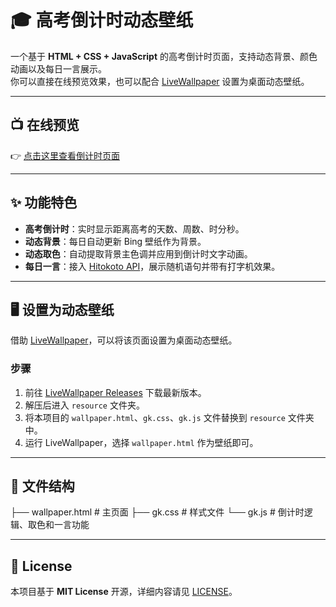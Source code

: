 # 🎓 高考倒计时动态壁纸

一个基于 **HTML + CSS + JavaScript** 的高考倒计时页面，支持动态背景、颜色动画以及每日一言展示。  
你可以直接在线预览效果，也可以配合 [LiveWallpaper](https://github.com/lihaoze123/LiveWallpaper) 设置为桌面动态壁纸。

---

## 📺 在线预览

👉 [点击这里查看倒计时页面](https://raw.githack.com/Danielliu2008/Gaokaocountdown/main/wallpaper.html)

---

## ✨ 功能特色

- **高考倒计时**：实时显示距离高考的天数、周数、时分秒。  
- **动态背景**：每日自动更新 Bing 壁纸作为背景。  
- **动态取色**：自动提取背景主色调并应用到倒计时文字动画。  
- **每日一言**：接入 [Hitokoto API](https://hitokoto.cn)，展示随机语句并带有打字机效果。  

---

## 🖥️ 设置为动态壁纸

借助 [LiveWallpaper](https://github.com/lihaoze123/LiveWallpaper)，可以将该页面设置为桌面动态壁纸。  

### 步骤

1. 前往 [LiveWallpaper Releases](https://github.com/lihaoze123/LiveWallpaper/releases) 下载最新版本。  
2. 解压后进入 `resource` 文件夹。  
3. 将本项目的 `wallpaper.html`、`gk.css`、`gk.js` 文件替换到 `resource` 文件夹中。  
4. 运行 LiveWallpaper，选择 `wallpaper.html` 作为壁纸即可。  

---

## 📂 文件结构

├── wallpaper.html # 主页面
├── gk.css # 样式文件
└── gk.js # 倒计时逻辑、取色和一言功能

---

## 📜 License

本项目基于 **MIT License** 开源，详细内容请见 [LICENSE](./LICENSE)。

